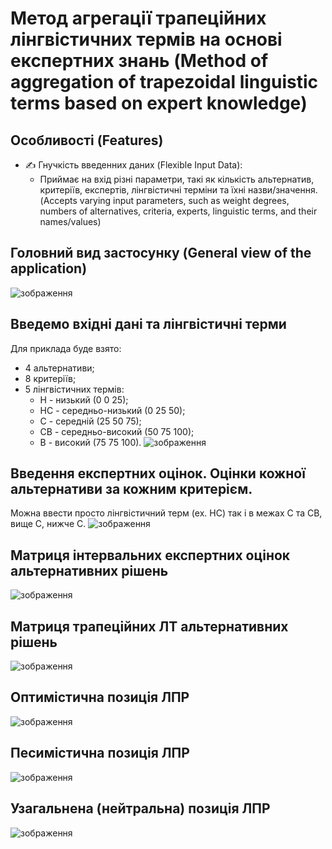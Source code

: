 # Метод агрегації трапеційних лінгвістичних термів на основі експертних знань (Method of aggregation of trapezoidal linguistic terms based on expert knowledge)
## Особливості (Features)
   - ✍️ Гнучкість введенних даних (Flexible Input Data):
      - Приймає на вхід різні параметри, такі як кількість альтернатив, критеріїв, експертів, лінгвістичні терміни та їхні назви/значення. (Accepts varying input parameters, such as weight degrees, numbers of alternatives, criteria, experts, linguistic terms, and their names/values)
## Головний вид застосунку (General view of the application)
![зображення](https://github.com/TENOVOD/MethodOfAggregationOfTrapeziousLinguisticTerms/assets/57965389/fbe90810-8b98-42d5-a3cc-69ee62d0e7e0)


## Введемо вхідні дані та лінгвістичні терми 
Для приклада буде взято:
- 4 альтернативи;
- 8 критеріїв;
- 5 лінгвістичних термів:
  - Н - низький (0 0 25);
  - НС - середньо-низький (0 25 50);
  - С - середній (25 50 75);
  - СВ - середньо-високий (50 75 100);
  - В - високий (75 75 100).
![зображення](https://github.com/TENOVOD/MethodOfAggregationOfTrapeziousLinguisticTerms/assets/57965389/e7abce34-a1fe-4437-bd7d-21dcaeabaa60)

## Введення експертних оцінок. Оцінки кожної альтернативи за кожним критерієм.
Можна ввести просто лінгвістичний терм (ex. НС) так і в межах С та СВ, вище С, нижче С.
![зображення](https://github.com/TENOVOD/MethodOfAggregationOfTrapeziousLinguisticTerms/assets/57965389/e6315250-e51b-4e21-b52d-12e73f51fc71)

## Матриця інтервальних експертних оцінок альтернативних рішень
![зображення](https://github.com/TENOVOD/MethodOfAggregationOfTrapeziousLinguisticTerms/assets/57965389/1e033486-4913-47c1-be9f-f5661095dab6)

## Матриця трапеційних ЛТ альтернативних рішень
![зображення](https://github.com/TENOVOD/MethodOfAggregationOfTrapeziousLinguisticTerms/assets/57965389/1804242c-c11b-4b4f-91c5-91038b5e6101)

## Оптимістична позиція ЛПР
![зображення](https://github.com/TENOVOD/MethodOfAggregationOfTrapeziousLinguisticTerms/assets/57965389/6c319cd5-19f0-4f7d-bc39-23c345a9629e)

## Песимістична позиція ЛПР
![зображення](https://github.com/TENOVOD/MethodOfAggregationOfTrapeziousLinguisticTerms/assets/57965389/9c429fe9-2491-409d-8062-1c773a2a618b)

## Узагальнена (нейтральна) позиція ЛПР
![зображення](https://github.com/TENOVOD/MethodOfAggregationOfTrapeziousLinguisticTerms/assets/57965389/706d1901-e81a-4777-b768-00c7dce4c031)
